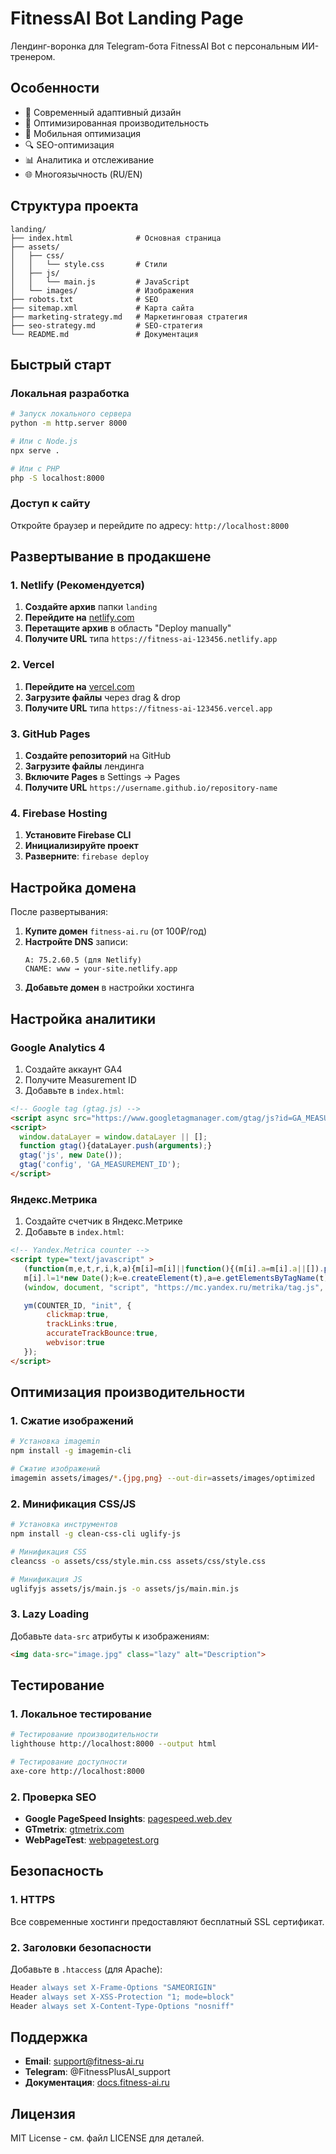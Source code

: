 # FitnessAI Bot Landing Page

Лендинг-воронка для Telegram-бота FitnessAI Bot с персональным ИИ-тренером.

## Особенности

- 🎨 Современный адаптивный дизайн
- 🚀 Оптимизированная производительность
- 📱 Мобильная оптимизация
- 🔍 SEO-оптимизация
- 📊 Аналитика и отслеживание
- 🌐 Многоязычность (RU/EN)

## Структура проекта

```
landing/
├── index.html              # Основная страница
├── assets/
│   ├── css/
│   │   └── style.css       # Стили
│   ├── js/
│   │   └── main.js         # JavaScript
│   └── images/             # Изображения
├── robots.txt              # SEO
├── sitemap.xml             # Карта сайта
├── marketing-strategy.md   # Маркетинговая стратегия
├── seo-strategy.md         # SEO-стратегия
└── README.md               # Документация
```

## Быстрый старт

### Локальная разработка

```bash
# Запуск локального сервера
python -m http.server 8000

# Или с Node.js
npx serve .

# Или с PHP
php -S localhost:8000
```

### Доступ к сайту

Откройте браузер и перейдите по адресу: `http://localhost:8000`

## Развертывание в продакшене

### 1. Netlify (Рекомендуется)

1. **Создайте архив** папки `landing`
2. **Перейдите на** [netlify.com](https://netlify.com)
3. **Перетащите архив** в область "Deploy manually"
4. **Получите URL** типа `https://fitness-ai-123456.netlify.app`

### 2. Vercel

1. **Перейдите на** [vercel.com](https://vercel.com)
2. **Загрузите файлы** через drag & drop
3. **Получите URL** типа `https://fitness-ai-123456.vercel.app`

### 3. GitHub Pages

1. **Создайте репозиторий** на GitHub
2. **Загрузите файлы** лендинга
3. **Включите Pages** в Settings → Pages
4. **Получите URL** `https://username.github.io/repository-name`

### 4. Firebase Hosting

1. **Установите Firebase CLI**
2. **Инициализируйте проект**
3. **Разверните**: `firebase deploy`

## Настройка домена

После развертывания:

1. **Купите домен** `fitness-ai.ru` (от 100₽/год)
2. **Настройте DNS** записи:
   ```
   A: 75.2.60.5 (для Netlify)
   CNAME: www → your-site.netlify.app
   ```
3. **Добавьте домен** в настройки хостинга

## Настройка аналитики

### Google Analytics 4

1. Создайте аккаунт GA4
2. Получите Measurement ID
3. Добавьте в `index.html`:

```html
<!-- Google tag (gtag.js) -->
<script async src="https://www.googletagmanager.com/gtag/js?id=GA_MEASUREMENT_ID"></script>
<script>
  window.dataLayer = window.dataLayer || [];
  function gtag(){dataLayer.push(arguments);}
  gtag('js', new Date());
  gtag('config', 'GA_MEASUREMENT_ID');
</script>
```

### Яндекс.Метрика

1. Создайте счетчик в Яндекс.Метрике
2. Добавьте в `index.html`:

```html
<!-- Yandex.Metrica counter -->
<script type="text/javascript" >
   (function(m,e,t,r,i,k,a){m[i]=m[i]||function(){(m[i].a=m[i].a||[]).push(arguments)};
   m[i].l=1*new Date();k=e.createElement(t),a=e.getElementsByTagName(t)[0],k.async=1,k.src=r,a.parentNode.insertBefore(k,a)})
   (window, document, "script", "https://mc.yandex.ru/metrika/tag.js", "ym");

   ym(COUNTER_ID, "init", {
        clickmap:true,
        trackLinks:true,
        accurateTrackBounce:true,
        webvisor:true
   });
</script>
```

## Оптимизация производительности

### 1. Сжатие изображений

```bash
# Установка imagemin
npm install -g imagemin-cli

# Сжатие изображений
imagemin assets/images/*.{jpg,png} --out-dir=assets/images/optimized
```

### 2. Минификация CSS/JS

```bash
# Установка инструментов
npm install -g clean-css-cli uglify-js

# Минификация CSS
cleancss -o assets/css/style.min.css assets/css/style.css

# Минификация JS
uglifyjs assets/js/main.js -o assets/js/main.min.js
```

### 3. Lazy Loading

Добавьте `data-src` атрибуты к изображениям:

```html
<img data-src="image.jpg" class="lazy" alt="Description">
```

## Тестирование

### 1. Локальное тестирование

```bash
# Тестирование производительности
lighthouse http://localhost:8000 --output html

# Тестирование доступности
axe-core http://localhost:8000
```

### 2. Проверка SEO

- **Google PageSpeed Insights**: [pagespeed.web.dev](https://pagespeed.web.dev)
- **GTmetrix**: [gtmetrix.com](https://gtmetrix.com)
- **WebPageTest**: [webpagetest.org](https://webpagetest.org)

## Безопасность

### 1. HTTPS

Все современные хостинги предоставляют бесплатный SSL сертификат.

### 2. Заголовки безопасности

Добавьте в `.htaccess` (для Apache):

```apache
Header always set X-Frame-Options "SAMEORIGIN"
Header always set X-XSS-Protection "1; mode=block"
Header always set X-Content-Type-Options "nosniff"
```

## Поддержка

- **Email**: support@fitness-ai.ru
- **Telegram**: @FitnessPlusAI_support
- **Документация**: [docs.fitness-ai.ru](http://docs.fitness-ai.ru)

## Лицензия

MIT License - см. файл LICENSE для деталей.